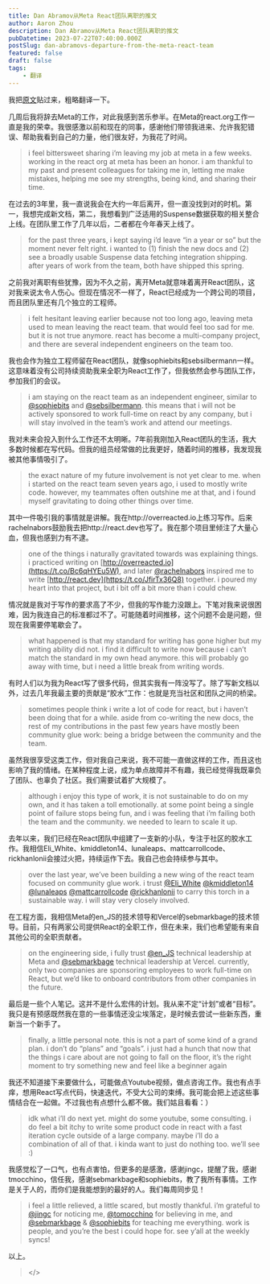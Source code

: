 ```yaml
---
title: Dan Abramov从Meta React团队离职的推文
author: Aaron Zhou
description: Dan Abramov从Meta React团队离职的推文
pubDatetime: 2023-07-22T07:40:00.000Z
postSlug: dan-abramovs-departure-from-the-meta-react-team
featured: false
draft: false
tags:
    - 翻译
---
```

我把[原文](https://twitter.com/dan_abramov/status/1682029195843739649)贴过来，粗略翻译一下。

几周后我将辞去Meta的工作，对此我感到苦乐参半。在Meta的react.org工作一直是我的荣幸。我很感激以前和现在的同事，感谢他们带领我进来、允许我犯错误、帮助我看到自己的力量，他们很友好，为我花了时间。

> i feel bittersweet sharing i’m leaving my job at meta in a few weeks. working in the react org at meta has been an honor. i am thankful to my past and present colleagues for taking me in, letting me make mistakes, helping me see my strengths, being kind, and sharing their time.

在过去的3年里，我一直说我会在大约一年后离开，但一直没找到对的时机。第一，我想完成新文档，第二，我想看到广泛适用的Suspense数据获取的相关整合上线。在团队里工作了几年以后，二者都在今年春天上线了。

> for the past three years, i kept saying i’d leave “in a year or so” but the moment never felt right. i wanted to (1) finish the new docs and (2) see a broadly usable Suspense data fetching integration shipping. after years of work from the team, both have shipped this spring.

之前我对离职有些犹豫，因为不久之前，离开Meta就意味着离开React团队，这对我来说太令人伤心。但现在情况不一样了，React已经成为一个跨公司的项目，而且团队里还有几个独立的工程师。

> i felt hesitant leaving earlier because not too long ago, leaving meta used to mean leaving the react team. that would feel too sad for me. but it is not true anymore. react has become a multi-company project, and there are several independent engineers on the team too.

我也会作为独立工程师留在React团队，就像sophiebits和sebsilbermann一样。这意味着没有公司持续资助我来全职为React工作了，但我依然会参与团队工作，参加我们的会议。

> i am staying on the react team as an independent engineer, similar to [@sophiebits](https://twitter.com/sophiebits) and [@sebsilbermann](https://twitter.com/sebsilbermann). this means that i will not be actively sponsored to work full-time on react by any company, but i will stay involved in the team’s work and attend our meetings.

我对未来会投入到什么工作还不太明晰。7年前我刚加入React团队的生活，我大多数时候都在写代码。但我的组员经常做的比我更好，随着时间的推移，我发现我被其他事情吸引了。

> the exact nature of my future involvement is not yet clear to me. when i started on the react team seven years ago, i used to mostly write code. however, my teammates often outshine me at that, and i found myself gravitating to doing other things over time.

其中一件吸引我的事情就是讲解。我在http://overreacted.io上练习写作。后来rachelnabors鼓励我去把http://react.dev也写了。我在那个项目里倾注了大量心血，但我也感到力有不逮。

> one of the things i naturally gravitated towards was explaining things. i practiced writing on [http://overreacted.io](https://t.co/Bc6qHYEu5W), and later [@rachelnabors](https://twitter.com/rachelnabors) inspired me to write [http://react.dev](https://t.co/JfirTx36Q8) together. i poured my heart into that project, but i bit off a bit more than i could chew.

情况就是我对于写作的要求高了不少，但我的写作能力没跟上。下笔对我来说很困难，因为我连自己的标准都过不了。可能随着时间推移，这个问题不会是问题，但现在我需要停笔歇会了。

> what happened is that my standard for writing has gone higher but my writing ability did not. i find it difficult to write now because i can’t match the standard in my own head anymore. this will probably go away with time, but i need a little break from writing words.

有时人们以为我为React写了很多代码，但其实我有一阵没写了。除了写新文档以外，过去几年我最主要的贡献是“胶水”工作：也就是充当社区和团队之间的桥梁。

> sometimes people think i write a lot of code for react, but i haven’t been doing that for a while. aside from co-writing the new docs, the rest of my contributions in the past few years have mostly been community glue work: being a bridge between the community and the team.

虽然我很享受这类工作，但对我自己来说，我不可能一直做这样的工作，而且这也影响了我的情绪。在某种程度上说，成为单点故障并不有趣，我已经觉得我既辜负了团队、也辜负了社区。我们需要试着扩大规模了。

> although i enjoy this type of work, it is not sustainable to do on my own, and it has taken a toll emotionally. at some point being a single point of failure stops being fun, and i was feeling that i’m failing both the team and the community. we needed to learn to scale it up.

去年以来，我们已经在React团队中组建了一支新的小队，专注于社区的胶水工作。我相信Eli_White、kmiddleton14、lunaleaps、mattcarrollcode、rickhanlonii会接过火把，持续运作下去。我自己也会持续参与其中。

> over the last year, we’ve been building a new wing of the react team focused on community glue work. i trust [@Eli_White](https://twitter.com/Eli_White) [@kmiddleton14](https://twitter.com/kmiddleton14) [@lunaleaps](https://twitter.com/lunaleaps) [@mattcarrollcode](https://twitter.com/mattcarrollcode) [@rickhanlonii](https://twitter.com/rickhanlonii) to carry this torch in a sustainable way. i will stay very closely involved.

在工程方面，我相信Meta的en_JS的技术领导和Vercel的sebmarkbage的技术领导。目前，只有两家公司提供React的全职工作，但在未来，我们也希望能有来自其他公司的全职贡献者。

> on the engineering side, i fully trust [@en_JS](https://twitter.com/en_JS) technical leadership at Meta and [@sebmarkbage](https://twitter.com/sebmarkbage) technical leadership at Vercel. currently, only two companies are sponsoring employees to work full-time on React, but we’d like to onboard contributors from other companies in the future.

最后是一些个人笔记。这并不是什么宏伟的计划。我从来不定“计划”或者“目标”。我只是有预感既然我在意的一些事情还没尘埃落定，是时候去尝试一些新东西，重新当一个新手了。

> finally, a little personal note. this is not a part of some kind of a grand plan. i don’t do “plans” and “goals”. i just had a hunch that now that the things i care about are not going to fall on the floor, it’s the right moment to try something new and feel like a beginner again

我还不知道接下来要做什么，可能做点Youtube视频，做点咨询工作。我也有点手痒，想用React写点代码，快速迭代，不受大公司的束缚。我可能会把上述这些事情结合在一起做。不过我也有点想什么都不做。我们姑且看看：）

> idk what i’ll do next yet. might do some youtube, some consulting. i do feel a bit itchy to write some product code in react with a fast iteration cycle outside of a large company. maybe i’ll do a combination of all of that. i kinda want to just do nothing too. we’ll see :)

我感觉松了一口气，也有点害怕，但更多的是感激，感谢jingc，提醒了我，感谢tmocchino，信任我，感谢sebmarkbage和sophiebits，教了我所有事情。工作是关于人的，而你们是我能想到的最好的人。我们每周同步见！

> i feel a little relieved, a little scared, but mostly thankful. i’m grateful to [@jingc](https://twitter.com/jingc) for noticing me, [@tomocchino](https://twitter.com/tomocchino) for believing in me, and [@sebmarkbage](https://twitter.com/sebmarkbage) & [@sophiebits](https://twitter.com/sophiebits) for teaching me everything. work is people, and you’re the best i could hope for. see y’all at the weekly syncs!

以上。

> </>
